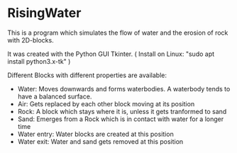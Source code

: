 # RisingWater

This is a program which simulates the flow of water and the erosion of rock with 2D-blocks.

It was created with the Python GUI Tkinter. ( Install on Linux: "sudo apt install python3.x-tk" )

Different Blocks with different properties are available:

- Water: Moves downwards and forms waterbodies. A waterbody tends to have a balanced surface.
- Air: Gets replaced by each other block moving at its position
- Rock: A block which stays where it is, unless it gets tranformed to sand
- Sand: Emerges from a Rock which is in contact with water for a longer time
- Water entry: Water blocks are created at this position
- Water exit: Water and sand gets removed at this position
